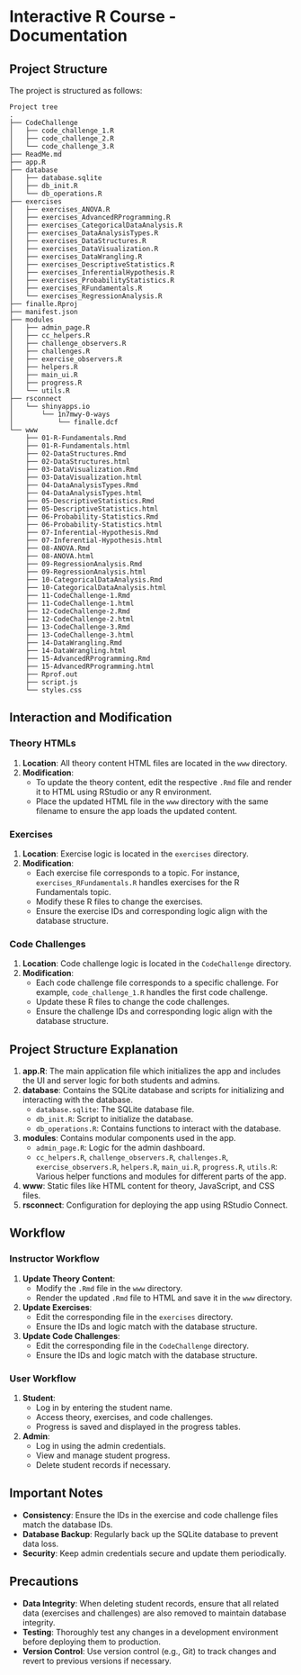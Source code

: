 # Interactive R Course - Documentation

## Project Structure

The project is structured as follows:

```
Project tree
.
├── CodeChallenge
│   ├── code_challenge_1.R
│   ├── code_challenge_2.R
│   └── code_challenge_3.R
├── ReadMe.md
├── app.R
├── database
│   ├── database.sqlite
│   ├── db_init.R
│   └── db_operations.R
├── exercises
│   ├── exercises_ANOVA.R
│   ├── exercises_AdvancedRProgramming.R
│   ├── exercises_CategoricalDataAnalysis.R
│   ├── exercises_DataAnalysisTypes.R
│   ├── exercises_DataStructures.R
│   ├── exercises_DataVisualization.R
│   ├── exercises_DataWrangling.R
│   ├── exercises_DescriptiveStatistics.R
│   ├── exercises_InferentialHypothesis.R
│   ├── exercises_ProbabilityStatistics.R
│   ├── exercises_RFundamentals.R
│   └── exercises_RegressionAnalysis.R
├── finalle.Rproj
├── manifest.json
├── modules
│   ├── admin_page.R
│   ├── cc_helpers.R
│   ├── challenge_observers.R
│   ├── challenges.R
│   ├── exercise_observers.R
│   ├── helpers.R
│   ├── main_ui.R
│   ├── progress.R
│   └── utils.R
├── rsconnect
│   └── shinyapps.io
│       └── 1n7mwy-0-ways
│           └── finalle.dcf
└── www
    ├── 01-R-Fundamentals.Rmd
    ├── 01-R-Fundamentals.html
    ├── 02-DataStructures.Rmd
    ├── 02-DataStructures.html
    ├── 03-DataVisualization.Rmd
    ├── 03-DataVisualization.html
    ├── 04-DataAnalysisTypes.Rmd
    ├── 04-DataAnalysisTypes.html
    ├── 05-DescriptiveStatistics.Rmd
    ├── 05-DescriptiveStatistics.html
    ├── 06-Probability-Statistics.Rmd
    ├── 06-Probability-Statistics.html
    ├── 07-Inferential-Hypothesis.Rmd
    ├── 07-Inferential-Hypothesis.html
    ├── 08-ANOVA.Rmd
    ├── 08-ANOVA.html
    ├── 09-RegressionAnalysis.Rmd
    ├── 09-RegressionAnalysis.html
    ├── 10-CategoricalDataAnalysis.Rmd
    ├── 10-CategoricalDataAnalysis.html
    ├── 11-CodeChallenge-1.Rmd
    ├── 11-CodeChallenge-1.html
    ├── 12-CodeChallenge-2.Rmd
    ├── 12-CodeChallenge-2.html
    ├── 13-CodeChallenge-3.Rmd
    ├── 13-CodeChallenge-3.html
    ├── 14-DataWrangling.Rmd
    ├── 14-DataWrangling.html
    ├── 15-AdvancedRProgramming.Rmd
    ├── 15-AdvancedRProgramming.html
    ├── Rprof.out
    ├── script.js
    └── styles.css
```

## Interaction and Modification

### Theory HTMLs
1. **Location**: All theory content HTML files are located in the `www` directory.
2. **Modification**:
   - To update the theory content, edit the respective `.Rmd` file and render it to HTML using RStudio or any R environment.
   - Place the updated HTML file in the `www` directory with the same filename to ensure the app loads the updated content.

### Exercises
1. **Location**: Exercise logic is located in the `exercises` directory.
2. **Modification**:
   - Each exercise file corresponds to a topic. For instance, `exercises_RFundamentals.R` handles exercises for the R Fundamentals topic.
   - Modify these R files to change the exercises.
   - Ensure the exercise IDs and corresponding logic align with the database structure.

### Code Challenges
1. **Location**: Code challenge logic is located in the `CodeChallenge` directory.
2. **Modification**:
   - Each code challenge file corresponds to a specific challenge. For example, `code_challenge_1.R` handles the first code challenge.
   - Update these R files to change the code challenges.
   - Ensure the challenge IDs and corresponding logic align with the database structure.

## Project Structure Explanation
1. **app.R**: The main application file which initializes the app and includes the UI and server logic for both students and admins.
2. **database**: Contains the SQLite database and scripts for initializing and interacting with the database.
   - `database.sqlite`: The SQLite database file.
   - `db_init.R`: Script to initialize the database.
   - `db_operations.R`: Contains functions to interact with the database.
3. **modules**: Contains modular components used in the app.
   - `admin_page.R`: Logic for the admin dashboard.
   - `cc_helpers.R`, `challenge_observers.R`, `challenges.R`, `exercise_observers.R`, `helpers.R`, `main_ui.R`, `progress.R`, `utils.R`: Various helper functions and modules for different parts of the app.
4. **www**: Static files like HTML content for theory, JavaScript, and CSS files.
5. **rsconnect**: Configuration for deploying the app using RStudio Connect.

## Workflow

### Instructor Workflow
1. **Update Theory Content**:
   - Modify the `.Rmd` file in the `www` directory.
   - Render the updated `.Rmd` file to HTML and save it in the `www` directory.
2. **Update Exercises**:
   - Edit the corresponding file in the `exercises` directory.
   - Ensure the IDs and logic match with the database structure.
3. **Update Code Challenges**:
   - Edit the corresponding file in the `CodeChallenge` directory.
   - Ensure the IDs and logic match with the database structure.

### User Workflow
1. **Student**:
   - Log in by entering the student name.
   - Access theory, exercises, and code challenges.
   - Progress is saved and displayed in the progress tables.
2. **Admin**:
   - Log in using the admin credentials.
   - View and manage student progress.
   - Delete student records if necessary.

## Important Notes
- **Consistency**: Ensure the IDs in the exercise and code challenge files match the database IDs.
- **Database Backup**: Regularly back up the SQLite database to prevent data loss.
- **Security**: Keep admin credentials secure and update them periodically.

## Precautions
- **Data Integrity**: When deleting student records, ensure that all related data (exercises and challenges) are also removed to maintain database integrity.
- **Testing**: Thoroughly test any changes in a development environment before deploying them to production.
- **Version Control**: Use version control (e.g., Git) to track changes and revert to previous versions if necessary.
